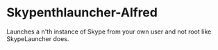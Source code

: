 Skypenthlauncher-Alfred
=======================

Launches a n'th instance of Skype from your own user and not root like SkypeLauncher does.
